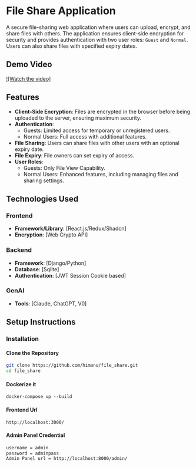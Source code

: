 # File Share Application

A secure file-sharing web application where users can upload, encrypt, and share files with others. The application ensures client-side encryption for security and provides authentication with two user roles: `Guest` and `Normal`. Users can also share files with specified expiry dates.

## Demo Video
[![Watch the video]](https://github.com/user-attachments/assets/1e7dc763-1aea-44cb-845f-a69cd6cfb586)
## Features

- **Client-Side Encryption**: Files are encrypted in the browser before being uploaded to the server, ensuring maximum security.
- **Authentication**: 
  - Guests: Limited access for temporary or unregistered users.
  - Normal Users: Full access with additional features.
- **File Sharing**: Users can share files with other users with an optional expiry date.
- **File Expiry**: File owners can set expiry of access.
- **User Roles**: 
  - Guests: Only File View Capability.
  - Normal Users: Enhanced features, including managing files and sharing settings.

## Technologies Used

### Frontend
- **Framework/Library**: [React.js/Redux/Shadcn]
- **Encryption**: [Web Crypto API]

### Backend
- **Framework**: [Django/Python]
- **Database**: [Sqlite]
- **Authentication**: [JWT Session Cookie based]

### GenAI
- **Tools**: [Claude, ChatGPT, V0]

## Setup Instructions

### Installation

#### Clone the Repository
```bash
git clone https://github.com/himanu/file_share.git
cd file_share

```
#### Dockerize it
```
docker-compose up --build
```
#### Frontend Url
```
http://localhost:3000/
```

#### Admin Panel Credential
```bash
username = admin
password = adminpass
Admin Panel url = http://localhost:8000/admin/
```

